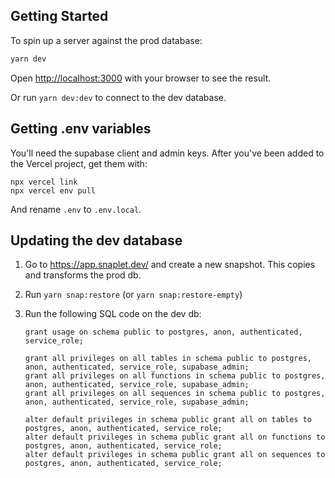 ## Getting Started

To spin up a server against the prod database:

```bash
yarn dev
```

Open [http://localhost:3000](http://localhost:3000) with your browser to see the result.

Or run `yarn dev:dev` to connect to the dev database.

## Getting .env variables

You'll need the supabase client and admin keys. After you've been added to the
Vercel project, get them with:

```
npx vercel link
npx vercel env pull
```

And rename `.env` to `.env.local`.

## Updating the dev database

1. Go to https://app.snaplet.dev/ and create a new snapshot. This copies and transforms the prod db.
2. Run `yarn snap:restore` (or `yarn snap:restore-empty`)
3. Run the following SQL code on the dev db:

   ```
   grant usage on schema public to postgres, anon, authenticated, service_role;

   grant all privileges on all tables in schema public to postgres, anon, authenticated, service_role, supabase_admin;
   grant all privileges on all functions in schema public to postgres, anon, authenticated, service_role, supabase_admin;
   grant all privileges on all sequences in schema public to postgres, anon, authenticated, service_role, supabase_admin;

   alter default privileges in schema public grant all on tables to postgres, anon, authenticated, service_role;
   alter default privileges in schema public grant all on functions to postgres, anon, authenticated, service_role;
   alter default privileges in schema public grant all on sequences to postgres, anon, authenticated, service_role;
   ```
